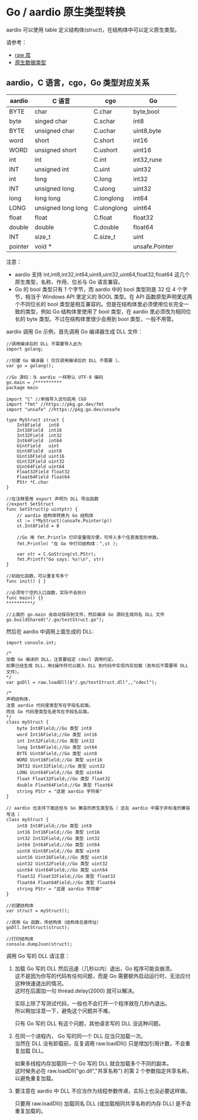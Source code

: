 # Go / aardio 原生类型转换

aardio 可以使用 table 定义结构体(struct)，在结构体中可以定义原生类型。

请参考：

- [raw 库](../../builtin/raw/api.md) 
- [原生数据类型](../../builtin/raw/datatype.md)

  
## aardio，C 语言，cgo，Go 类型对应关系

| aardio | C 语言 | cgo | Go |
| --- | --- | --- | --- |
| BYTE | char | C.char | byte,bool |
| byte | singed char | C.schar | int8 |
| BYTE | unsigned char | C.uchar | uint8,byte |
| word | short | C.short | int16 |
| WORD | unsigned short | C.ushort | uint16 |
| int | int | C.int | int32,rune |
| INT | unsigned int | C.uint | uint32 |
| int | long | C.long | int32 |
| INT | unsigned long | C.ulong | uint32 |
| long | long long | C.longlong | int64 |
| LONG | unsigned long long | C.ulonglong | uint64 |
| float | float | C.float | float32 |
| double | double | C.double | float64 |
| INT | size\_t | C.size\_t | uint |
| pointer | void \* |  | unsafe.Pointer |

注意：

- aardio 支持 int,int8,int32,int64,uint8,uint32,uint64,float32,float64 这几个原生类型，名称、作用、位长与 Go 语言兼容。
- Go 的 bool 类型只有 1 个字节，而 aardio 中的 bool 类型则是 32 位 4 个字节，相当于 Windows API 里定义的 BOOL 类型。在 API 函数原型声明里这两个不同位长的 bool 类型是相互兼容的。但是在结构体里必须使用位长完全一致的类型，例如 Go 结构体里使用了 bool 类型，在 aardio 里必须改为相同位长的 byte 类型。不过在结构体里很少会用到 bool 类型，一般不用管。

aardio 调用 Go 示例，首先调用 Go 编译器生成 DLL 文件： 

```aardio
//调用编译后的 DLL 不需要导入此为
import golang;

//创建 Go 编译器（ 仅仅调用编译后的 DLL 不需要 ）。 
var go = golang();

//Go 源码：与 aardio 一样默认 UTF-8 编码
go.main = /**********
package main

import "C" //单独导入这句启用 CGO
import "fmt" //https://pkg.go.dev/fmt
import "unsafe" //https://pkg.go.dev/unsafe

type MyStruct struct { 
    Int8Field   int8
    Int16Field  int16
    Int32Field  int32
    Int64Field  int64
    UintField   uint
    Uint8Field  uint8
    Uint16Field uint16
    Uint32Field uint32
    Uint64Field uint64
    Float32Field float32
    Float64Field float64
    PStr *C.char 
}

//在注释里用 export 声明为 DLL 导出函数  
//export SetStruct
func SetStruct(p uintptr) {  
    // aardio 结构体转换为 Go 结构体
    st := (*MyStruct)(unsafe.Pointer(p)) 
    st.Int8Field = 8
 
    //Go 用 fmt.Println 打印变量很方便，可传入多个任意类型的参数。 
    fmt.Println( "在 Go 中打印结构体：",st );
    
    var str = C.GoString(st.PStr);
    fmt.Printf("Go says: %s!\n", str) 
}

//初始化函数，可以重复写多个
func init() { }

//必须写个空的入口函数，实际不会执行
func main() {} 
**********/

//上面的 go.main 会自动保存到文件，然后编译 Go 源码生成同名 DLL 文件
go.buildShared("/.go/testStruct.go");
```  
然后在 aardio 中调用上面生成的 DLL:  

```aardio
import console.int;

/*
加载 Go 编译的 DLL，注意要指定 cdecl 调用约定。 
如果已经生成 DLL，用$操作符可以嵌入 DLL 到代码中实现内存加载（发布后不需要带 DLL 文件）。
*/
var goDll = raw.loadDll($"/.go/testStruct.dll",,"cdecl");

/*
声明结构体，
注意 aardio 代码里类型写在字段名前面。
而在 Go 代码里类型名是写在字段名后面。
*/
class myStruct {
    byte Int8Field;//Go 类型 int8
    word Int16Field;//Go 类型 int16
    int Int32Field;//Go 类型 int32
    long Int64Field;//Go 类型 int64 
    BYTE Uint8Field;//Go 类型 uint8
    WORD Uint16Field;//Go 类型 uint16
    INT32 Uint32Field;//Go 类型 uint32
    LONG Uint64Field;//Go 类型 uint64
    float Float32Field;//Go 类型 float32
    double Float64Field;//Go 类型 float64
    string PStr = "这是 aardio 字符串"
}

// aardio 也支持下面这些与 Go 兼容的原生类型名（ 这在 aardio 中属于非标准的兼容写法 ）
class myStruct {
    int8 Int8Field;//Go 类型 int8
    int16 Int16Field;//Go 类型 int16
    int32 Int32Field;//Go 类型 int32
    int64 Int64Field;//Go 类型 int64 
    uint8 Uint8Field;//Go 类型 uint8
    uint16 Uint16Field;//Go 类型 uint16
    uint32 Uint32Field;//Go 类型 uint32
    uint64 Uint64Field;//Go 类型 uint64
    float32 Float32Field;//Go 类型 float32
    float64 Float64Field;//Go 类型 float64
    string PStr = "这是 aardio 字符串"
}

//创建结构体
var struct = myStruct();

//调用 Go 函数，传结构体（结构体总是传址）
goDll.SetStruct(struct); 

//打印结构体
console.dumpJson(struct);
```  

调用 Go 写的 DLL 请注意：  
  
1.  加载 Go 写的 DLL 然后迅速（几秒以内）退出，Go 程序可能会崩溃。  
    这不是因为你写的代码有任何问题，而是 Go 需要额外启动运行时，无法应付这种快速退出的情况。  
    这时在后面加一句 thread.delay(2000) 就可以解决。  
    
    实际上除了写测试代码，一般也不会打开一个程序就在几秒内退出。  
    所以稍加注意一下，避免这个问题并不难。  
  
    只有 Go 写的 DLL 有这个问题，其他语言写的 DLL 没这种问题。  
  
2. 在同一个进程内， Go 写的同一个 DLL 应当只加载一次。  
    当然在 DLL 没有卸载前，反复调用 raw.loadDll() 只是增加引用计数，不会重复加载 DLL。  
    
    如果多线程内存加载同一个 Go 写的 DLL 就会加载多个不同的副本。  
    这时候务必在 raw.loadDll("go.dll","共享名称") 的第 2 个参数指定共享名称，以避免重复加载。  
  
3. 要注意在 aardio 中 DLL 不应当作为线程参数传递，实际上也没必要这样做。  

    只要用 raw.loadDll() 加载同名 DLL (或加载相同共享名称的内存 DLL) 是不会重复加载的。